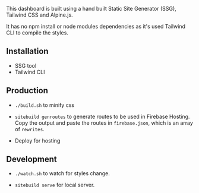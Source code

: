 This dashboard is built using a hand built Static Site Generator (SSG), Tailwind CSS and Alpine.js.

It has no npm install or node modules dependencies as it's used Tailwind CLI to compile the styles.

## Installation
- SSG tool
- Tailwind CLI

## Production

-  ```./build.sh``` to minify css

- ```sitebuild genroutes``` to generate routes to be used in Firebase Hosting. Copy the output and paste the routes in `firebase.json`, which is an array of `rewrites`.

- Deploy for hosting

## Development

- ```./watch.sh``` to watch for styles change.

- ```sitebuild serve``` for local server.
